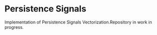 # Persistence Signals
Implementation of Persistence Signals Vectorization.Repository in work in progress.